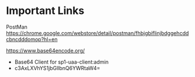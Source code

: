 # Important Links

PostMan
https://chrome.google.com/webstore/detail/postman/fhbjgbiflinjbdggehcddcbncdddomop?hl=en


https://www.base64encode.org/


+ Base64 Client for sp1-uaa-client:admin
+ c3AxLXVhYS1jbGllbnQ6YWRtaW4=


